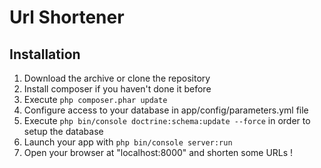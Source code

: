Url Shortener
=====

Installation
-----

1. Download the archive or clone the repository
2. Install composer if you haven't done it before
3. Execute `php composer.phar update`
4. Configure access to your database in app/config/parameters.yml file
5. Execute `php bin/console doctrine:schema:update --force` in order to setup the database
6. Launch your app with `php bin/console server:run`
7. Open your browser at "localhost:8000" and shorten some URLs !